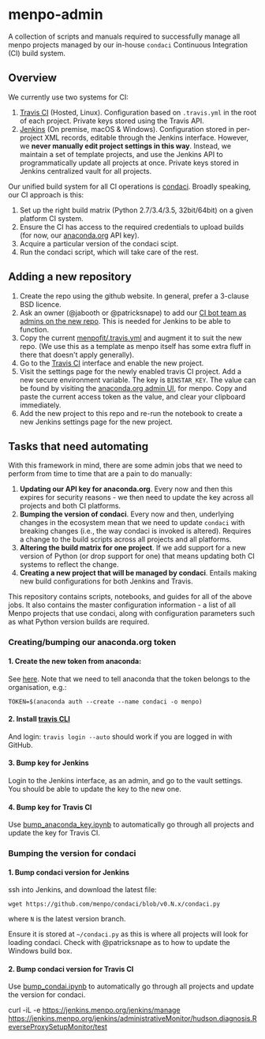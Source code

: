 menpo-admin
===========
A collection of scripts and manuals required to successfully manage all menpo projects managed by our in-house `condaci` Continuous Integration (CI) build system.

Overview
--------
We currently use two systems for CI:

1. [Travis CI](https://travis-ci.org/menpo/) (Hosted, Linux). Configuration based on `.travis.yml` in the root of each project. Private keys stored using the Travis API.
2. [Jenkins](jenkins.menpo.org) (On premise, macOS & Windows). Configuration stored in per-project XML records, editable through the Jenkins interface. However, we **never manually edit project settings in this way**. Instead, we maintain a set of template projects, and use the Jenkins API to programmatically update all projects at once. Private keys stored in Jenkins centralized vault for all projects.

Our unified build system for all CI operations is [condaci](https://github.com/menpo/condaci). Broadly speaking, our CI approach is this:

1. Set up the right build matrix (Python 2.7/3.4/3.5, 32bit/64bit) on a given platform CI system.
2. Ensure the CI has access to the required credentials to upload builds (for now, our [anaconda.org](https://anaconda.org/menpo/dashboard) API key).
3. Acquire a particular version of the condaci scipt.
4. Run the condaci script, which will take care of the rest.


Adding a new repository
-----------------------

1. Create the repo using the github website. In general, prefer a 3-clause BSD licence.
2. Ask an owner (@jabooth or @patricksnape) to add our [CI bot team as admins on the new repo](https://github.com/orgs/menpo/teams/bots/repositories). This is needed for Jenkins to be able to function.
3. Copy the current [menpofit/.travis.yml](https://github.com/menpo/menpofit/blob/master/.travis.yml) and augment it to suit the new repo. (We use this as a template as menpo itself has some extra fluff in there that doesn't apply generally).
4. Go to the [Travis CI](https://travis-ci.org/profile/menpo) interface and enable the new project.
5. Visit the settings page for the newly enabled travis CI project. Add a new secure environment variable. The key is `BINSTAR_KEY`. The value can be found by visiting the [anaconda.org admin UI](https://anaconda.org/menpo/settings/access), for menpo. Copy and paste the current access token as the value, and clear your clipboard immediately.
6. Add the new project to this repo and re-run the notebook to create a new Jenkins settings page for the new project.


Tasks that need automating
--------------------------

With this framework in mind, there are some admin jobs that we need to perform from time to time that are a pain to do manually:

1. **Updating our API key for anaconda.org**. Every now and then this expires for security reasons - we then need to update the key across all projects and both CI platforms.
2. **Bumping the version of condaci**. Every now and then, underlying changes in the ecosystem mean that we need to update `condaci` with breaking changes (i.e., the way condaci is invoked is altered). Requires a change to the build scripts across all projects and all platforms.
3. **Altering the build matrix for one project**. If we add support for a new version of Python (or drop support for one) that means updating both CI systems to reflect the change.
4. **Creating a new project that will be managed by condaci**. Entails making new build configurations for both Jenkins and Travis.

This repository contains scripts, notebooks, and guides for all of the above jobs. It also contains the master configuration information - a list of all Menpo projects that use condaci, along with configuration parameters such as what Python version builds are required.


### Creating/bumping our anaconda.org token

#### 1. Create the new token from anaconda:

See [here](https://anaconda.org/organization/menpo/settings/access).
Note that we need to tell anaconda that the token belongs to the organisation, e.g.:
```
TOKEN=$(anaconda auth --create --name condaci -o menpo)
```

#### 2. Install [travis CLI](https://github.com/travis-ci/travis.rb)

And login: `travis login --auto` should work if you are logged in with GitHub.

#### 3. Bump key for Jenkins

Login to the Jenkins interface, as an admin, and go to the vault settings. You should be able to update the key to the new one.

#### 4. Bump key for Travis CI

Use [bump_anaconda_key.ipynb](https://github.com/menpo/menpo-admin/blob/master/bump_anaconda_key.ipynb) to automatically go through all projects and update the key for Travis CI.

### Bumping the version for condaci

#### 1. Bump condaci version for Jenkins

ssh into Jenkins, and download the latest file:
```
wget https://github.com/menpo/condaci/blob/v0.N.x/condaci.py
```
where `N` is the latest version branch.

Ensure it is stored at `~/condaci.py` as this is where all projects will look for loading condaci. Check with @patricksnape as to how to update the Windows build box.

#### 2. Bump condaci version for Travis CI

Use [bump_condai.ipynb](https://github.com/menpo/menpo-admin/blob/master/bump_master.ipynb) to automatically go through all projects and update the version for condaci.


curl -iL -e https://jenkins.menpo.org/jenkins/manage \
   https://jenkins.menpo.org/jenkins/administrativeMonitor/hudson.diagnosis.ReverseProxySetupMonitor/test
